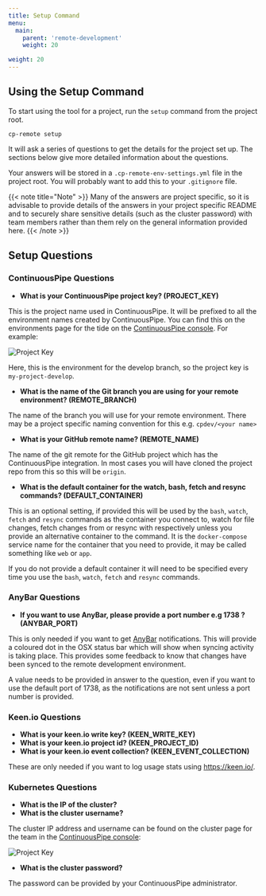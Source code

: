 ```yaml
---
title: Setup Command
menu:
  main:
    parent: 'remote-development'
    weight: 20

weight: 20
---
```

## Using the Setup Command

To start using the tool for a project, run the `setup` command from the project root.

```
cp-remote setup
```

It will ask a series of questions to get the details for the project set up. The sections below give more detailed information about the questions.

Your answers will be stored in a `.cp-remote-env-settings.yml` file in the project root. You will probably want to add this to your `.gitignore` file.

{{< note title="Note" >}}
Many of the answers are project specific, so it is advisable to provide details of the answers in your project specific README and to securely share sensitive details (such as the cluster password) with team members rather than them rely on the general information provided here.
{{< /note >}}

## Setup Questions

### ContinuousPipe Questions

* **What is your ContinuousPipe project key? (PROJECT_KEY)**

This is the project name used in ContinuousPipe. It will be prefixed to all the environment names created by ContinuousPipe. You can find this on the environments page for the tide on the [ContinuousPipe console](https://ui.continuouspipe.io/). For example:

![Project Key](/images/guides/remote-development/project-key.png)

Here, this is the environment for the develop branch, so the project key is `my-project-develop`.

* **What is the name of the Git branch you are using for your remote environment? (REMOTE_BRANCH)**

The name of the branch you will use for your remote environment. There may be a project specific naming convention for this e.g. `cpdev/<your name>`

* **What is your GitHub remote name? (REMOTE_NAME)**

The name of the git remote for the GitHub project which has the ContinuousPipe integration. In most cases you will have cloned the project repo from this so this will be `origin`.

* **What is the default container for the watch, bash, fetch and resync commands? (DEFAULT_CONTAINER)**

This is an optional setting, if provided this will be used by the `bash`, `watch`, `fetch` and `resync` commands as the container you connect to, watch for file changes, fetch changes from or resync with respectively unless you provide an alternative container to the command. It is the `docker-compose` service name for the container that you need to provide, it may be called something like `web` or `app`.

If you do not provide a default container it will need to be specified every time you use the `bash`, `watch`, `fetch` and `resync` commands.

### AnyBar Questions

* **If you want to use AnyBar, please provide a port number e.g 1738 ? (ANYBAR_PORT)**

This is only needed if you want to get [AnyBar](https://github.com/tonsky/AnyBar) notifications. This will provide a coloured dot in the OSX status bar which will show when syncing activity is taking place. This provides some feedback to know that changes have been synced to the remote development environment.

A value needs to be provided in answer to the question, even if you want to use the default port of 1738, as the notifications are not sent unless a port number is provided.

### Keen.io Questions

* **What is your keen.io write key? (KEEN_WRITE_KEY)**
* **What is your keen.io project id? (KEEN_PROJECT_ID)**
* **What is your keen.io event collection? (KEEN_EVENT_COLLECTION)**

These are only needed if you want to log usage stats using https://keen.io/.

### Kubernetes Questions

* **What is the IP of the cluster?**
* **What is the cluster username?**

The cluster IP address and username can be found on the cluster page for the team in the [ContinuousPipe console](https://ui.continuouspipe.io/):

![Project Key](/images/guides/remote-development/kubernetes-config.png)

* **What is the cluster password?**

The password can be provided by your ContinuousPipe administrator.
